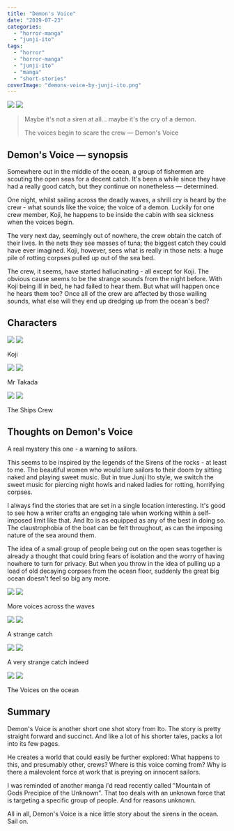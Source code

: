 ```yaml
---
title: "Demon's Voice"
date: "2019-07-23"
categories: 
  - "horror-manga"
  - "junji-ito"
tags: 
  - "horror"
  - "horror-manga"
  - "junji-ito"
  - "manga"
  - "short-stories"
coverImage: "demons-voice-by-junji-ito.png"
---
```


[![](images/demons-voice-by-junji-ito-663x1024.png)](images/demons-voice-by-junji-ito.png)
[![](images/demons-voice-by-junji-ito-663x1024.png)](images/demons-voice-by-junji-ito.png)

> Maybe it's not a siren at all... maybe it's the cry of a demon.
> 
> The voices begin to scare the crew — Demon's Voice

## Demon's Voice — synopsis

Somewhere out in the middle of the ocean, a group of fishermen are scouting the open seas for a decent catch. It's been a while since they have had a really good catch, but they continue on nonetheless — determined.

One night, whilst sailing across the deadly waves, a shrill cry is heard by the crew - what sounds like the voice; the voice of a demon. Luckily for one crew member, Koji, he happens to be inside the cabin with sea sickness when the voices begin.

The very next day, seemingly out of nowhere, the crew obtain the catch of their lives. In the nets they see masses of tuna; the biggest catch they could have ever imagined. Koji, however, sees what is really in those nets: a huge pile of rotting corpses pulled up out of the sea bed.

The crew, it seems, have started hallucinating - all except for Koji. The obvious cause seems to be the strange sounds from the night before. With Koji being ill in bed, he had failed to hear them. But what will happen once he hears them too? Once all of the crew are affected by those wailing sounds, what else will they end up dredging up from the ocean's bed?

## Characters

[![](images/Koji.jpg)](images/Koji.jpg)
[![](images/Koji.jpg)](images/Koji.jpg)

Koji

[![](images/Mr-Takada.jpg)](images/Mr-Takada.jpg)
[![](images/Mr-Takada.jpg)](images/Mr-Takada.jpg)

Mr Takada

[![](images/The-Ships-Crew.jpg)](images/The-Ships-Crew.jpg)
[![](images/The-Ships-Crew.jpg)](images/The-Ships-Crew.jpg)

The Ships Crew

## Thoughts on Demon's Voice

A real mystery this one - a warning to sailors.

This seems to be inspired by the legends of the Sirens of the rocks - at least to me. The beautiful women who would lure sailors to their doom by sitting naked and playing sweet music. But in true Junji Ito style, we switch the sweet music for piercing night howls and naked ladies for rotting, horrifying corpses.

I always find the stories that are set in a single location interesting. It's good to see how a writer crafts an engaging tale when working within a self-imposed limit like that. And Ito is as equipped as any of the best in doing so. The claustrophobia of the boat can be felt throughout, as can the imposing nature of the sea around them.

The idea of a small group of people being out on the open seas together is already a thought that could bring fears of isolation and the worry of having nowhere to turn for privacy. But when you throw in the idea of pulling up a load of old decaying corpses from the ocean floor, suddenly the great big ocean doesn't feel so big any more.

[![](images/More-voices-across-the-waves.jpg)](images/More-voices-across-the-waves.jpg)
[![](images/More-voices-across-the-waves.jpg)](images/More-voices-across-the-waves.jpg)

More voices across the waves

[![](images/A-strange-catch.jpg)](images/A-strange-catch.jpg)
[![](images/A-strange-catch.jpg)](images/A-strange-catch.jpg)

A strange catch

[![](images/A-very-strange-catch-indeed.jpg)](images/A-very-strange-catch-indeed.jpg)
[![](images/A-very-strange-catch-indeed.jpg)](images/A-very-strange-catch-indeed.jpg)

A very strange catch indeed

[![](images/The-Voices-on-the-ocean.jpg)](images/The-Voices-on-the-ocean.jpg)
[![](images/The-Voices-on-the-ocean.jpg)](images/The-Voices-on-the-ocean.jpg)

The Voices on the ocean

## Summary

Demon's Voice is another short one shot story from Ito. The story is pretty straight forward and succinct. And like a lot of his shorter tales, packs a lot into its few pages.

He creates a world that could easily be further explored: What happens to this, and presumably other, crews? Where is this voice coming from? Why is there a malevolent force at work that is preying on innocent sailors.

I was reminded of another manga i'd read recently called "Mountain of Gods Precipice of the Unknown". That too deals with an unknown force that is targeting a specific group of people. And for reasons unknown.

All in all, Demon's Voice is a nice little story about the sirens in the ocean. Sail on.
